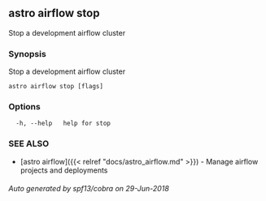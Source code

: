## astro airflow stop

Stop a development airflow cluster

### Synopsis

Stop a development airflow cluster

```
astro airflow stop [flags]
```

### Options

```
  -h, --help   help for stop
```

### SEE ALSO

* [astro airflow]({{< relref "docs/astro_airflow.md" >}})	 - Manage airflow projects and deployments

###### Auto generated by spf13/cobra on 29-Jun-2018
